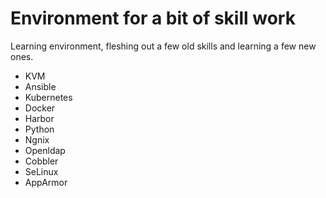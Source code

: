# Environment for a bit of skill work

Learning environment, fleshing out a few old skills and learning a few new ones.

* KVM
* Ansible
* Kubernetes
* Docker
* Harbor
* Python
* Ngnix
* Openldap
* Cobbler
* SeLinux
* AppArmor
